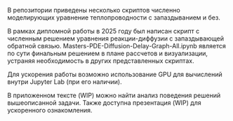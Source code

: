 В репозитории приведены несколько скриптов численно моделирующих 
уравнение теплопроводности с запаздыванием и без.

В рамках дипломной работы в 2025 году был написан скрипт с численным решением уравнения реакции-диффузии
с запаздывающей обратной связью. Masters-PDE-Diffusion-Delay-Graph-All.ipynb является по сути финальным 
решением в плане рассчетов и визуализации, устраняя необходимость в других представленных скриптах. 

Для ускорения работы возможно использование GPU для вычислений внутри Jupyter Lab (при его наличии).

В приложенном тексте (WIP) можно найти анализ поведения решений вышеописанной задачи. Также доступна 
презентация (WIP) для ускоренного ознакомления.
